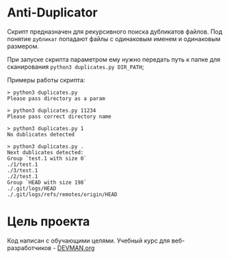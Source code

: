 # Anti-Duplicator

Скрипт предназначен для рекурсивного поиска дубликатов файлов. 
Под понятие `дубликат` попадают файлы с одинаковым именем и одинаковым размером.

При запуске скрипта параметром ему нужно передать путь к папке для сканирования `python3 duplicates.py DIR_PATH`;

Примеры работы скрипта:

```
> python3 duplicates.py
Please pass directory as a param

> python3 duplicates.py 11234
Please pass correct directory name

> python3 duplicates.py 1
No dublicates detected

> python3 duplicates.py .
Next dublicates detected:
Group `test.1 with size 0`
./1/test.1
./3/test.1
./2/test.1
Group `HEAD with size 198`
./.git/logs/HEAD
./.git/logs/refs/remotes/origin/HEAD
```


# Цель проекта

Код написан с обучающими целями. Учебный курс для веб-разработчиков - [DEVMAN.org](https://devman.org)
